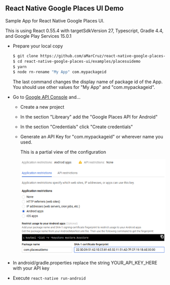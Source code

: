 ## React Native Google Places UI Demo

Sample App for React Native Google Places UI.

This is using React 0.55.4 with targetSdkVersion 27, Typescript, Gradle 4.4, and Google Play Services 15.0.1

* Prepare your local copy
    ```bash
    $ git clone https://github.com/aMarCruz/react-native-google-places-ui.git
    $ cd react-native-google-places-ui/examples/placesuidemo
    $ yarn
    $ node rn-rename "My App" com.mypackageid
    ```

    The last command changes the display name of package id of the App.
    You should use other values for "My App" and "com.mypackageid".

* Go to [Google API Console](https://console.developers.google.com) and...
  - Create a new project
  - In the section "Libreary" add the "Google Places API for Android"
  - In the section "Credentials" click "Create credentials"
  - Generate an API Key for "com.mypackageid" or wherever name you used.

    This is a partial view of the configuration

    ![API Key](images/getapikey.png)

* In android/gradle.properties replace the string YOUR_API_KEY_HERE with your API key
* Execute `react-native run-android`
